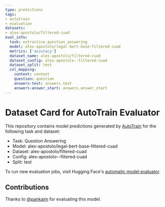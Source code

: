 ```yaml
---
type: predictions
tags:
- autotrain
- evaluation
datasets:
- alex-apostolo/filtered-cuad
eval_info:
  task: extractive_question_answering
  model: alex-apostolo/legal-bert-base-filtered-cuad
  metrics: ['accuracy']
  dataset_name: alex-apostolo/filtered-cuad
  dataset_config: alex-apostolo--filtered-cuad
  dataset_split: test
  col_mapping:
    context: context
    question: question
    answers-text: answers.text
    answers-answer_start: answers.answer_start
---
```

# Dataset Card for AutoTrain Evaluator

This repository contains model predictions generated by [AutoTrain](https://huggingface.co/autotrain) for the following task and dataset:

* Task: Question Answering
* Model: alex-apostolo/legal-bert-base-filtered-cuad
* Dataset: alex-apostolo/filtered-cuad
* Config: alex-apostolo--filtered-cuad
* Split: test

To run new evaluation jobs, visit Hugging Face's [automatic model evaluator](https://huggingface.co/spaces/autoevaluate/model-evaluator).

## Contributions

Thanks to [@pankajm](https://huggingface.co/pankajm) for evaluating this model.